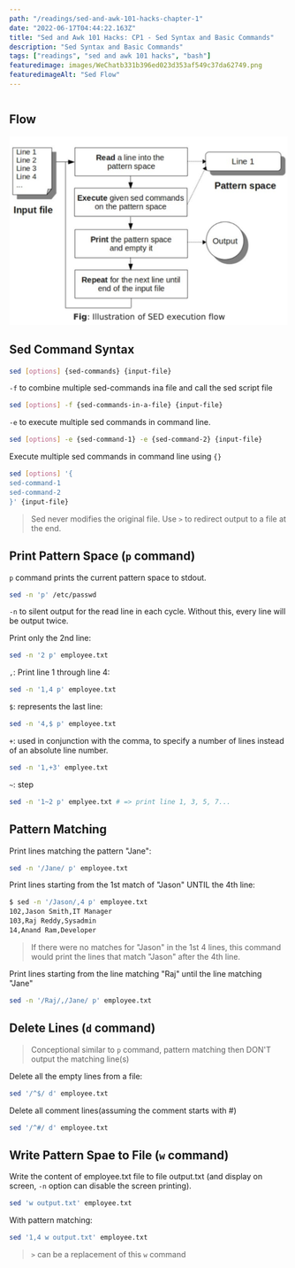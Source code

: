 ```yaml
---
path: "/readings/sed-and-awk-101-hacks-chapter-1"
date: "2022-06-17T04:44:22.163Z"
title: "Sed and Awk 101 Hacks: CP1 - Sed Syntax and Basic Commands"
description: "Sed Syntax and Basic Commands"
tags: ["readings", "sed and awk 101 hacks", "bash"]
featuredimage: images/WeChatb331b396ed023d353af549c37da62749.png
featuredimageAlt: "Sed Flow"
---
```


```toc
```

## Flow
![sed flow](images/WeChatb331b396ed023d353af549c37da62749.png)

## Sed Command Syntax
```bash
sed [options] {sed-commands} {input-file}
```

`-f` to combine multiple sed-commands ina file and call the sed script file
```bash
sed [options] -f {sed-commands-in-a-file} {input-file}
```

`-e` to execute multiple sed commands in command line.
```bash
sed [options] -e {sed-command-1} -e {sed-command-2} {input-file}
```

Execute multiple sed commands in command line using `{}`
```bash
sed [options] '{
sed-command-1
sed-command-2
}' {input-file}
```

> Sed never modifies the original file. Use `>` to redirect output to a file at the end.

## Print Pattern Space (`p` command)
`p` command prints the current pattern space to stdout.
```bash
sed -n 'p' /etc/passwd
```
`-n` to silent output for the read line in each cycle. Without this, every line will be output twice.

Print only the 2nd line:
```bash
sed -n '2 p' employee.txt
```

`,`: Print line 1 through line 4:
```bash
sed -n '1,4 p' employee.txt
```

`$`: represents the last line:
```bash
sed -n '4,$ p' employee.txt
```

`+`: used in conjunction with the comma, to specify a number of lines instead of an absolute line number.
```bash
sed -n '1,+3' emplyee.txt
```

`~`: step
```bash
sed -n '1~2 p' emplyee.txt # => print line 1, 3, 5, 7...
```

## Pattern Matching
Print lines matching the pattern "Jane":
```bash
sed -n '/Jane/ p' employee.txt
```

Print lines starting from the 1st match of "Jason" UNTIL the 4th line:
```bash
$ sed -n '/Jason/,4 p' employee.txt
102,Jason Smith,IT Manager
103,Raj Reddy,Sysadmin
14,Anand Ram,Developer
```
> If there were no matches for "Jason" in the 1st 4 lines, this command would print the lines that match "Jason" after the 4th line.

Print lines starting from the line matching "Raj" until the line matching "Jane"
```bash
sed -n '/Raj/,/Jane/ p' employee.txt
```

## Delete Lines (`d` command)
> Conceptional similar to `p` command, pattern matching then DON'T output the matching line(s)

Delete all the empty lines from a file:
```bash
sed '/^$/ d' employee.txt
```

Delete all comment lines(assuming the comment starts with #)
```bash
sed '/^#/ d' employee.txt
```

## Write Pattern Spae to File (`w` command)
Write the content of employee.txt file to file output.txt (and display on screen, `-n` option can disable the screen printing).
```bash
sed 'w output.txt' employee.txt
```

With pattern matching:
```bash
sed '1,4 w output.txt' employee.txt
```

> `>` can be a replacement of this `w` command
